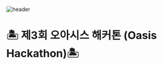 ![header](https://capsule-render.vercel.app/api?type=wave&color=auto&height=300&section=header&text=capsule%20render&fontSize=90)

# 🏝 제3회 오아시스 해커톤 (Oasis Hackathon)🏝

